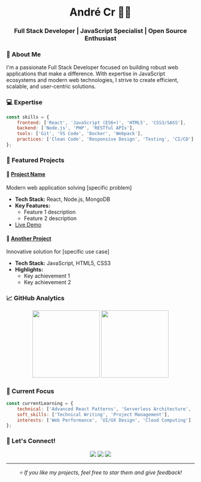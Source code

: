 <div align="center">
  <h1>André Cr 👨‍💻</h1>
  <h3>Full Stack Developer | JavaScript Specialist | Open Source Enthusiast</h3>
</div>

### 👋 About Me
I'm a passionate Full Stack Developer focused on building robust web applications that make a difference. With expertise in JavaScript ecosystems and modern web technologies, I strive to create efficient, scalable, and user-centric solutions.

### 💻 Expertise
```javascript
const skills = {
    frontend: ['React', 'JavaScript (ES6+)', 'HTML5', 'CSS3/SASS'],
    backend: ['Node.js', 'PHP', 'RESTful APIs'],
    tools: ['Git', 'VS Code', 'Docker', 'Webpack'],
    practices: ['Clean Code', 'Responsive Design', 'Testing', 'CI/CD']
};
```

### 🚀 Featured Projects

#### 🌟 [Project Name](https://github.com/andremxmx/project-name)
Modern web application solving [specific problem]
- **Tech Stack:** React, Node.js, MongoDB
- **Key Features:**
  - Feature 1 description
  - Feature 2 description
- [Live Demo](https://project-demo-link.com)

#### 💼 [Another Project](https://github.com/andremxmx/another-project)
Innovative solution for [specific use case]
- **Tech Stack:** JavaScript, HTML5, CSS3
- **Highlights:**
  - Key achievement 1
  - Key achievement 2

### 📈 GitHub Analytics
<p align="center">
  <img height="180em" src="https://github-readme-stats.vercel.app/api?username=andremxmx&show_icons=true&theme=tokyonight&include_all_commits=true&count_private=true"/>
  <img height="180em" src="https://github-readme-stats.vercel.app/api/top-langs/?username=andremxmx&layout=compact&langs_count=8&theme=tokyonight"/>
</p>

### 🎯 Current Focus
```javascript
const currentLearning = {
    technical: ['Advanced React Patterns', 'Serverless Architecture', 'AWS'],
    soft_skills: ['Technical Writing', 'Project Management'],
    interests: ['Web Performance', 'UI/UX Design', 'Cloud Computing']
};
```

### 🤝 Let's Connect!
<p align="center">
  <a href="https://linkedin.com/in/yourusername"><img src="https://img.shields.io/badge/-LinkedIn-0077B5?style=flat-square&logo=linkedin&logoColor=white"/></a>
  <a href="https://twitter.com/yourusername"><img src="https://img.shields.io/badge/-Twitter-1DA1F2?style=flat-square&logo=twitter&logoColor=white"/></a>
  <a href="mailto:your.email@example.com"><img src="https://img.shields.io/badge/-Email-D14836?style=flat-square&logo=gmail&logoColor=white"/></a>
</p>

---

<div align="center">
  <i>⭐️ If you like my projects, feel free to star them and give feedback!</i>
</div>
